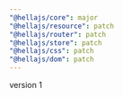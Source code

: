 ```yaml
---
"@hellajs/core": major
"@hellajs/resource": patch
"@hellajs/router": patch
"@hellajs/store": patch
"@hellajs/css": patch
"@hellajs/dom": patch
---
```


version 1
